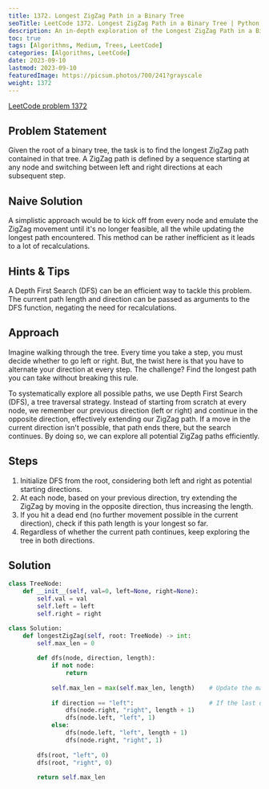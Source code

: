 ```yaml
---
title: 1372. Longest ZigZag Path in a Binary Tree
seoTitle: LeetCode 1372. Longest ZigZag Path in a Binary Tree | Python solution and explanation
description: An in-depth exploration of the Longest ZigZag Path in a Binary Tree problem.
toc: true
tags: [Algorithms, Medium, Trees, LeetCode]
categories: [Algorithms, LeetCode]
date: 2023-09-10
lastmod: 2023-09-10
featuredImage: https://picsum.photos/700/241?grayscale
weight: 1372
---
```


[LeetCode problem 1372](https://leetcode.com/problems/longest-zigzag-path-in-a-binary-tree/)

## Problem Statement

Given the root of a binary tree, the task is to find the longest ZigZag path contained in that tree. A ZigZag path is defined by a sequence starting at any node and switching between left and right directions at each subsequent step.

## Naive Solution

A simplistic approach would be to kick off from every node and emulate the ZigZag movement until it's no longer feasible, all the while updating the longest path encountered. This method can be rather inefficient as it leads to a lot of recalculations.

## Hints & Tips

A Depth First Search (DFS) can be an efficient way to tackle this problem. The current path length and direction can be passed as arguments to the DFS function, negating the need for recalculations.

## Approach

Imagine walking through the tree. Every time you take a step, you must decide whether to go left or right. But, the twist here is that you have to alternate your direction at every step. The challenge? Find the longest path you can take without breaking this rule.

To systematically explore all possible paths, we use Depth First Search (DFS), a tree traversal strategy. Instead of starting from scratch at every node, we remember our previous direction (left or right) and continue in the opposite direction, effectively extending our ZigZag path. If a move in the current direction isn't possible, that path ends there, but the search continues. By doing so, we can explore all potential ZigZag paths efficiently.

## Steps

1. Initialize DFS from the root, considering both left and right as potential starting directions.
2. At each node, based on your previous direction, try extending the ZigZag by moving in the opposite direction, thus increasing the length.
3. If you hit a dead end (no further movement possible in the current direction), check if this path length is your longest so far.
4. Regardless of whether the current path continues, keep exploring the tree in both directions.

## Solution

```python
class TreeNode:
    def __init__(self, val=0, left=None, right=None):
        self.val = val
        self.left = left
        self.right = right

class Solution:
    def longestZigZag(self, root: TreeNode) -> int:
        self.max_len = 0
        
        def dfs(node, direction, length):
            if not node:
                return
            
            self.max_len = max(self.max_len, length)    # Update the maximum length
            
            if direction == "left":                     # If the last direction was left, we try to move right
                dfs(node.right, "right", length + 1)
                dfs(node.left, "left", 1)
            else:
                dfs(node.left, "left", length + 1)
                dfs(node.right, "right", 1)
        
        dfs(root, "left", 0)
        dfs(root, "right", 0)
        
        return self.max_len
```

